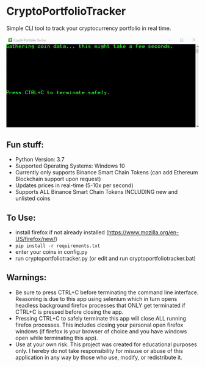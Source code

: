 # CryptoPortfolioTracker
Simple CLI tool to track your cryptocurrency portfolio in real time.

![](demo.gif)

## Fun stuff:  
- Python Version: 3.7  
- Supported Operating Systems: Windows 10  
- Currently only supports Binance Smart Chain Tokens (can add Ethereum Blockchain support upon request)
- Updates prices in real-time (5-10x per second)
- Supports ALL Binance Smart Chain Tokens INCLUDING new and unlisted coins


## To Use:  
- install firefox if not already installed (https://www.mozilla.org/en-US/firefox/new/)
- `pip install -r requirements.txt`
- enter your coins in config.py
- run cryptoportfoliotracker.py (or edit and run cryptoportfoliotracker.bat)

## Warnings:
- Be sure to press CTRL+C before terminating the command line interface. Reasoning is due to this app using selenium which in turn opens headless background firefox processes that ONLY get terminated if CTRL+C is pressed before closing the app.
- Pressing CTRL+C to safely terminate this app will close ALL running firefox processes. This includes closing your personal open firefox windows (if firefox is your browser of choice and you have windows open while terminating this app).
- Use at your own risk. This project was created for educational purposes only. I hereby do not take responsibility for misuse or abuse of this application in any way by those who use, modify, or redistribute it.